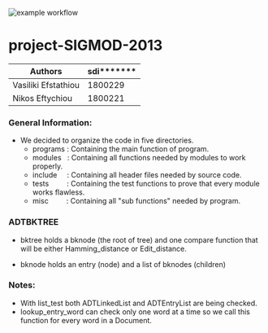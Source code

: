 ![example workflow](https://github.com/vasiliki2000/project-SIGMOD-2013/actions/workflows/c.yml/badge.svg)
# project-SIGMOD-2013

 |Authors|sdi*******|
 |-------|----------|
 |Vasiliki Efstathiou|1800229|
 |Nikos Eftychiou|1800221|


 
### General Information:

- We decided to organize the code in five directories. 
  - programs : Containing the main function of program.
  - modules &nbsp; : Containing all functions needed by modules to work properly.
  - include &nbsp; &nbsp; : Containing all header files needed by source code.
  - tests &nbsp; &nbsp; &nbsp; &nbsp; : Containing the test functions to prove that every module works flawless.
  - misc &nbsp; &nbsp; &nbsp; &nbsp; : Containing all "sub functions" needed by program.
    

### ADTBKTREE

- bktree holds a bknode (the root of tree) and one compare function that will be either Hamming_distance or Edit_distance.

- bknode holds an entry (node) and a list of bknodes (children)




### Notes: 
- With list_test both ADTLinkedList and ADTEntryList are being checked.
- lookup_entry_word can check only one word at a time so we call this function for every word in a Document.


